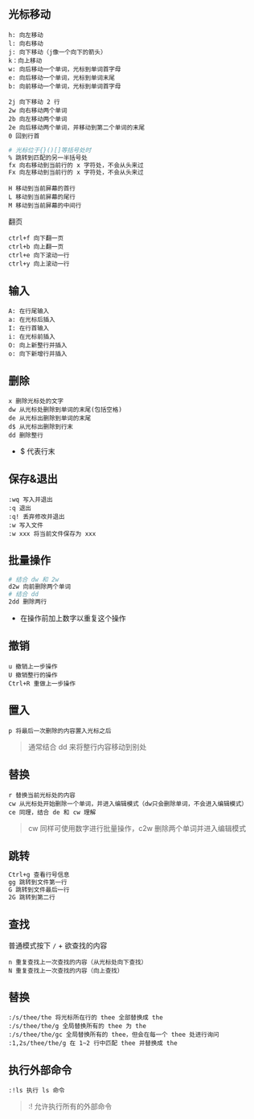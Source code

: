## 光标移动

```
h: 向左移动
l: 向右移动
j: 向下移动（j像一个向下的箭头）
k：向上移动
w: 向后移动一个单词，光标到单词首字母
e: 向后移动一个单词，光标到单词末尾
b: 向前移动一个单词，光标到单词首字母
```

```
2j 向下移动 2 行
2w 向右移动两个单词
2b 向左移动两个单词
2e 向后移动两个单词，并移动到第二个单词的末尾
0 回到行首
```

```bash
# 光标位于{}()[]等括号处时
% 跳转到匹配的另一半括号处
fx 向右移动到当前行的 x 字符处，不会从头来过
Fx 向左移动到当前行的 x 字符处，不会从头来过
```

```
H 移动到当前屏幕的首行
L 移动到当前屏幕的尾行
M 移动到当前屏幕的中间行
```

翻页
```
ctrl+f 向下翻一页
ctrl+b 向上翻一页
ctrl+e 向下滚动一行
ctrl+y 向上滚动一行
```
## 输入

```
A: 在行尾输入
a: 在光标后插入
I: 在行首输入
i: 在光标前插入
O: 向上新整行并插入
o: 向下新增行并插入
```

## 删除

```
x 删除光标处的文字
dw 从光标处删除到单词的末尾(包括空格)
de 从光标出删除到单词的末尾
d$ 从光标出删除到行末
dd 删除整行
```

- $ 代表行末

## 保存&退出

```
:wq 写入并退出
:q 退出
:q! 丢弃修改并退出
:w 写入文件
:w xxx 将当前文件保存为 xxx
```

## 批量操作

```bash
# 结合 dw 和 2w
d2w 向前删除两个单词
# 结合 dd
2dd 删除两行
```

- 在操作前加上数字以重复这个操作

## 撤销

```
u 撤销上一步操作
U 撤销整行的操作
Ctrl+R 重做上一步操作
```

## 置入

```
p 将最后一次删除的内容置入光标之后
```

> 通常结合 dd 来将整行内容移动到别处

## 替换

```
r 替换当前光标处的内容
cw 从光标处开始删除一个单词，并进入编辑模式（dw只会删除单词，不会进入编辑模式）
ce 同理，结合 de 和 cw 理解
```

> cw 同样可使用数字进行批量操作，c2w 删除两个单词并进入编辑模式

## 跳转

```bash
Ctrl+g 查看行号信息
gg 跳转到文件第一行
G 跳转到文件最后一行
2G 跳转到第二行
```

## 查找

普通模式按下 `/` + 欲查找的内容

```
n 重复查找上一次查找的内容（从光标处向下查找）
N 重复查找上一次查找的内容（向上查找）
```

## 替换

```
:/s/thee/the 将光标所在行的 thee 全部替换成 the
:/s/thee/the/g 全局替换所有的 thee 为 the
:/s/thee/the/gc 全局替换所有的 thee，但会在每一个 thee 处进行询问
:1,2s/thee/the/g 在 1~2 行中匹配 thee 并替换成 the
```

## 执行外部命令

```
:!ls 执行 ls 命令
```

> :! 允许执行所有的外部命令